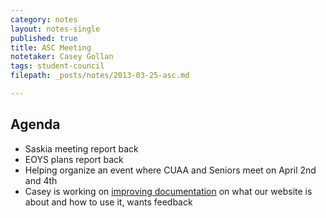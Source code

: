 ```yaml
---
category: notes
layout: notes-single
published: true
title: ASC Meeting
notetaker: Casey Gollan
tags: student-council
filepath: _posts/notes/2013-03-25-asc.md

---
```


## Agenda

- Saskia meeting report back
- EOYS plans report back
- Helping organize an event where CUAA and Seniors meet on April 2nd and 4th
- Casey is working on [improving documentation](https://github.com/CooperASC/cooperasc.github.com/blob/master/README.md) on what our website is about and how to use it, wants feedback